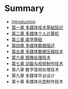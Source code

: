 # Summary

* [Introduction](README.md)
* [第一章 多媒体技术基础知识](chapter1.md)
* [第二章 多媒体个人计算机](chapter2.md)
* [第三章 美学基础](chapter3.md)
* [第四章 多媒体数据描述](chapter4.md)
* [第五章 多媒体数据压缩技术](chapter5.md)
* [第六章 图像处理技术](chapter.md)
* [第七章 动画与视频制作技术](chapter7.md)
* 第八章 数字音频处理技术
* 第九章 多媒体平台设计
* 第十章 多媒体光盘制作技术

